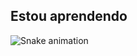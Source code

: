## Estou aprendendo

![Snake animation](https://github.com/seu-usuário-aqui/seu-usuário-aqui/blob/output/github-contribution-grid-snake.svg)
